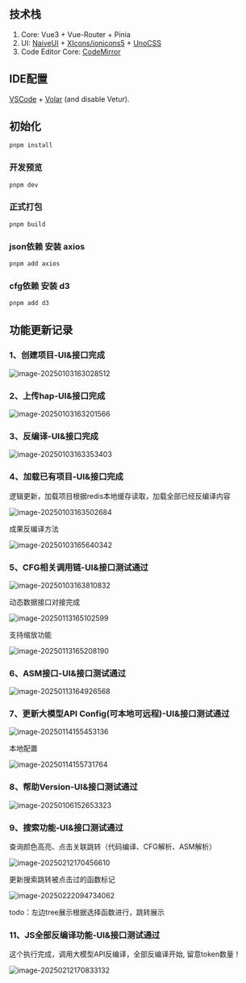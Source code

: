 
## 技术栈

1. Core: Vue3 + Vue-Router + Pinia
2. UI: [NaiveUI](https://www.naiveui.com/) + [XIcons/ionicons5](https://xicons.org/#/) + [UnoCSS](https://unocss.dev/)
3. Code Editor Core: [CodeMirror](https://codemirror.net/)


## IDE配置

[VSCode](https://code.visualstudio.com/) + [Volar](https://marketplace.visualstudio.com/items?itemName=Vue.volar) (and disable Vetur).

## 初始化

```sh
pnpm install
```

### 开发预览

```sh
pnpm dev
```

### 正式打包

```sh
pnpm build
```

### json依赖 安装 axios

```sh
pnpm add axios
```

### cfg依赖 安装 d3

```sh
pnpm add d3
```





## 功能更新记录

### 1、创建项目-UI&接口完成

![image-20250103163028512](images/image-20250103163028512.png)

### 2、上传hap-UI&接口完成

![image-20250103163201566](images/image-20250103163201566.png)

### 3、反编译-UI&接口完成

![image-20250103163353403](images/image-20250103163353403.png)



### 4、加载已有项目-UI&接口完成

逻辑更新，加载项目根据redis本地缓存读取，加载全部已经反编译内容

![image-20250103163502684](images/image-20250103163502684.png)

成果反编译方法

![image-20250103165640342](images/image-20250103165640342.png)

### 5、CFG相关调用链-UI&接口测试通过

![image-20250103163810832](images/image-20250103163810832.png)

动态数据接口对接完成

![image-20250113165102599](images/image-20250113165102599.png)

支持缩放功能

![image-20250113165208190](images/image-20250113165208190.png)

### 6、ASM接口-UI&接口测试通过

![image-20250113164926568](images/image-20250113164926568.png)

### 7、更新大模型API Config(可本地可远程)-UI&接口测试通过

![image-20250114155453136](images/image-20250114155453136.png)

本地配置

![image-20250114155731764](images/image-20250114155731764.png)

### 8、帮助Version-UI&接口测试通过

![image-20250106152653323](images/image-20250106152653323.png)

### 9、搜索功能-UI&接口测试通过

查询颜色高亮、点击关联跳转（代码编译、CFG解析、ASM解析）

![image-20250212170456610](images/image-20250212170456610.png)

更新搜索跳转被点击过的函数标记

![image-20250222094734062](images/image-20250222094734062.png)

todo：左边tree展示根据选择函数进行，跳转展示

### 11、JS全部反编译功能-UI&接口测试通过

这个执行完成，调用大模型API反编译，全部反编译开始, 留意token数量！

![image-20250212170833132](images/image-20250212170833132.png)
